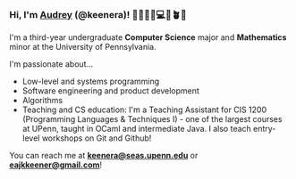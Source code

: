 ### Hi, I'm [Audrey](https://www.linkedin.com/in/audrey-keener-675aa721b/) (@keenera)! 👩🏻‍🦰🌻💻🫶🪴🍵

I'm a third-year undergraduate **Computer Science** major and **Mathematics** minor at the University of Pennsylvania.

I'm passionate about...
- Low-level and systems programming
- Software engineering and product development
- Algorithms
- Teaching and CS education: I'm a Teaching Assistant for CIS 1200 (Programming Languages & Techniques I) - one of the largest courses at UPenn, taught in OCaml and intermediate Java. I also teach entry-level workshops on Git and Github! 

You can reach me at **[keenera@seas.upenn.edu](mailto:keenera@seas.upenn.edu)** or **[eajkkeener@gmail.com](mailto:eajkkeener@gmail.com)**!

<!--
**keenera/keenera** is a ✨ _special_ ✨ repository because its `README.md` (this file) appears on your GitHub profile.

Here are some ideas to get you started:

- 🔭 I’m currently working on ...
- 🌱 I’m currently learning ...
- 👯 I’m looking to collaborate on ...
- 🤔 I’m looking for help with ...
- 💬 Ask me about ...
- 📫 How to reach me: ...
- 😄 Pronouns: ...
- ⚡ Fun fact: ...
-->
